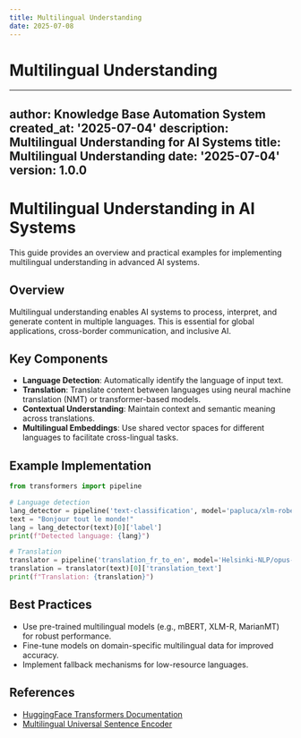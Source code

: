 ```yaml
---
title: Multilingual Understanding
date: 2025-07-08
---
```


# Multilingual Understanding

---
author: Knowledge Base Automation System
created_at: '2025-07-04'
description: Multilingual Understanding for AI Systems
title: Multilingual Understanding
date: '2025-07-04'
version: 1.0.0
---

# Multilingual Understanding in AI Systems

This guide provides an overview and practical examples for implementing multilingual understanding in advanced AI systems.

## Overview

Multilingual understanding enables AI systems to process, interpret, and generate content in multiple languages. This is essential for global applications, cross-border communication, and inclusive AI.

## Key Components

- **Language Detection**: Automatically identify the language of input text.
- **Translation**: Translate content between languages using neural machine translation (NMT) or transformer-based models.
- **Contextual Understanding**: Maintain context and semantic meaning across translations.
- **Multilingual Embeddings**: Use shared vector spaces for different languages to facilitate cross-lingual tasks.

## Example Implementation

```python
from transformers import pipeline

# Language detection
lang_detector = pipeline('text-classification', model='papluca/xlm-roberta-base-language-detection')
text = "Bonjour tout le monde!"
lang = lang_detector(text)[0]['label']
print(f"Detected language: {lang}")

# Translation
translator = pipeline('translation_fr_to_en', model='Helsinki-NLP/opus-mt-fr-en')
translation = translator(text)[0]['translation_text']
print(f"Translation: {translation}")
```

## Best Practices

- Use pre-trained multilingual models (e.g., mBERT, XLM-R, MarianMT) for robust performance.
- Fine-tune models on domain-specific multilingual data for improved accuracy.
- Implement fallback mechanisms for low-resource languages.

## References

- [HuggingFace Transformers Documentation](https://huggingface.co/docs/transformers/index)
- [Multilingual Universal Sentence Encoder](https://tfhub.dev/google/universal-sentence-encoder-multilingual/3)
